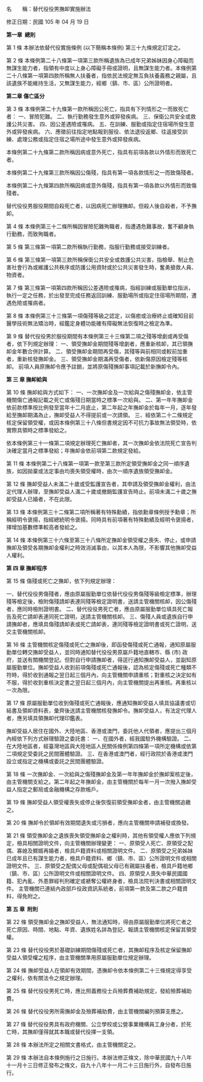 名　　稱：替代役役男撫卹實施辦法

修正日期：民國 105 年 04 月 19 日

**第一章  總則**

第 1 條 本辦法依替代役實施條例 (以下簡稱本條例) 第三十九條規定訂定之。

第 2 條 本條例第二十八條第一項第三款所稱遺族為已成年兄弟姊妹因身心障礙而無謀生能力者，指領有中度以上身心障礙手冊或證明，且無謀生能力者。本條例第二十八條第一項第四款所稱無人扶養者，指依民法規定無互負扶養義務之親屬，且該遺族不能維持生活，又無謀生能力，經鄉（鎮、市、區）公所證明者。

**第二章 傷亡區分**

第 3 條 本條例第二十九條第一款所稱因公死亡，指具有下列情形之一而致死亡者：
一、冒險犯難。
二、執行勤務發生意外或猝發疾病。
三、保衛公共安全或救護公共災害。
四、因公差遇險或罹病。
五、在訓練、服勤或指定住宿場所發生意外或猝發疾病。
六、應徵前往指定地點報到服役、依法退役返鄉、往返接受訓練、處理公務或指定住宿之場所途中發生意外或猝發疾病。

本條例第二十九條第二款所稱因病或意外死亡，指具有前項各款以外情形而致死亡者。

本條例第二十九條第三款所稱因公傷殘，指具有第一項各款情形之一而致傷殘者。

本條例第二十九條第四款所稱因病或意外傷殘，指具有第一項各款以外情形而致傷殘者。

替代役役男服役期間自殺死亡者，以因病死亡辦理撫卹。但殺人後自殺者，不予撫卹。

第 4 條 本條例第三十二條所稱因冒險犯難殉職者，指遭遇危難事故，奮不顧身執行勤務，而致殉職者。

第 5 條 第三條第一項第二款所稱執行勤務，指服行勤務或接受訓練者。

第 6 條 第三條第一項第三款所稱保衛公共安全或救護公共災害，指檢舉、制止危害社會行為或維護公共秩序或防護公用資財或於公共災害發生時，奮勇搶救人員、物資者。

第 7 條 第三條第一項第四款所稱因公差遇險或罹病，指經訓練或服勤單位指派，執行一定之任務，於出發至完成任務返回訓練、服勤場所或指定住宿場所期間，遭遇危險或罹病者。

第 8 條 本條例第三十三條第一項傷殘等級之認定，以傷癒或治療終止或確知目前醫學技術無法矯治時，經鑑定身體功能確有障礙無法恢復時之檢定為準。

第 9 條 替代役役男於服役期間有本條例第三十三條第二項之殘等增劇或再受傷者，依下列規定辦理：
一、領受撫卹金期間殘等增劇者，應重新核卹，其已領撫卹金年數合併計算。
二、領受撫卹金期間再受傷，其殘等與前相同或較前加重者，重新核發撫卹金。
三、領受撫卹金期滿再受傷者，依新傷原因檢定殘等核卹。
前項人員原撫卹令應予註銷，並將原傷殘撫卹事項記載於新撫卹令內。

**第 三 章 撫卹給與**

第 10 條 撫卹給與方式如下：
一、一次撫卹金及一次給與之傷殘撫卹金，依主管機關傷亡通報記載之死亡或傷殘日期當時之標準一次給與。
二、第一年年撫卹金依前款標準按比例發至當年十二月底止，第二年起之年撫卹金於每年一月，逐年發給至撫卹期滿為止，撫卹受益人不得提前或一次請領。
三、經依第二十二條規定核定保留領受權，或因本條例第三十八條但書規定因不可抗力事故無法領受時，依實際具領時之標準發給之。

依本條例第三十一條第二項規定辦理死亡撫卹者，其一次撫卹金依法院死亡宣告判決確定當月之標準發給；年撫卹金依前項第二款規定發給。

第 11 條 本條例第二十八條第一項第一款至第三款所定領受撫卹金之同一順序遺族，如因拋棄或法定事由均喪失領受權時，由次一順序遺族領受撫卹金。

第 12 條 撫卹受益人未滿二十歲或受監護宣告者，其申請及領受撫卹金權利，由法定代理人辦理，至撫卹受益人滿二十歲或撤銷監護宣告時止。前項未滿二十歲之撫卹受益人已婚者，不在此限。

第 13 條 本條例第三十二條第二項所稱著有特殊勳績，指依勳章條例授予勳章；所稱經明令褒揚，指經總統明令褒揚。同時具有前項著有特殊勳績及經明令褒揚者，擇增加基數標準較高者發給之。

第 14 條 本條例第三十六條至第三十八條所定撫卹金領受權之喪失、停止，或申請撫卹及領受各期撫卹金權利之時效消滅事由，以其本人為限，不影響其他撫卹受益人權利。

**第 四 章 撫卹程序**

第 15 條 傷殘或死亡之撫卹，依下列規定辦理：

一、替代役役男傷殘者，應由原屬服勤單位依替代役役男傷殘等級檢定標準，辦理殘等檢定後，檢附傷殘請卹表連同殘等檢定證明書，送請主管機關核卹，因公傷殘者，應同時檢附證明書。
二、替代役役男死亡者，應由原屬服勤單位填具死亡報告及死亡請卹表連同死亡證明，送請主管機關核卹。
三、傷殘人員或遺族自行申請撫卹者，應填具傷殘請卹表或死亡請卹表，連同殘等檢定證明書或死亡證明，送交主管機關核卹。

第 16 條 主管機關核定傷殘或死亡之撫卹後，即函發傷殘或死亡通報，通知原屬服勤單位轉交撫卹受益人，並同時通知替代役役男原屬戶籍地直轄市、縣 (市) 政府，並送有關機關登記。但對自行申請撫卹者，得逕行通知撫卹受益人，並副知原屬服勤單位。撫卹受益人收到前項傷殘或死亡通報後，認為核定傷殘或死亡種類不符時，得於收到通報之翌日起三個月內，向主管機關申請重核；對重核之決定如有不服，得於收到重核決定書之翌日起三個月內，向主管機關提出再重核。再重核以一次為限。

第 17 條 原屬服勤單位收到傷殘或死亡通報後，應通知撫卹受益人填具協議書或切結書及領卹資料表，彙齊後送請主管機關核發撫卹令。撫卹受益人，有法定代理人者，應另填具領撫卹代理印鑑表。

撫卹受益人居住在國外、大陸地區、香港或澳門，委託他人代領者，應提出三個月內經依下列方式辦理驗證之委託書：
一、在國外者，經我國駐外機構驗證。
二、在大陸地區者，經臺灣地區與大陸地區人民關係條例第四條第一項所定機構或依第二項規定受委託之民間團體驗證。
三、在香港或澳門者，經行政院於香港或澳門設立或指定之機構或委託之民間團體驗證。

第 18 條 一次撫卹金、一次給與之傷殘撫卹金及第一年年撫卹金於撫卹案核定後，由主管機關支給之。第二年起之年撫卹金，由主管機關於每年一月一次撥入撫卹受益人指定之郵局或金融機構之存款帳戶。

第 19 條 撫卹受益人領受權喪失或停止後恢復前領受撫卹金者，由主管機關追繳之。

第 20 條 撫卹令於領卹有效期間遺失或污損者，應向主管機關申請補發或換發。

第 21 條 領受撫卹金之遺族喪失領受撫卹金之權利時，其他有領受權人應依下列規定，檢具相關證明文件，向主管機關辦理變更：
一、原領受人死亡、原領受之配偶、寡媳及鰥婿再婚者，檢具戶籍資料或相關證明文件。
二、原領受之兄弟姊妹已成年且已有謀生能力者，檢具戶籍資料、鄉（鎮、市、區）公所證明文件或相關證明文件。
三、原領受之配偶父母或配偶祖父母已有親屬扶養者，檢具戶籍地鄉（鎮、市、區）公所證明文件或相關證明文件。
四、原領受人喪失中華民國國籍、犯內亂、外患罪經判刑確定或褫奪公權終身者，檢具法院判決書或相關證明文件。
主管機關已連結內政部戶役政資訊系統者，前項第一款及第二款之戶籍資料，得免附之。

**第 五 章  附則**

第 22 條 領受撫卹金之撫卹受益人，無法通知時，得由原屬服勤單位將死亡者之死亡原因、時間、地點、年資、遺族姓名詳為登記，報請主管機關核定保留其領受權。

第 23 條 替代役役男於基礎訓練期間傷殘或死亡者，其撫卹程序及核定保留撫卹受益人領受權之程序，由主管機關準用原屬服勤單位規定辦理。

第 24 條 撫卹受益人在領卹有效期間，憑撫卹令依本條例第二十三條規定得享受之權利，依有關法令之規定辦理。

第 25 條 替代役役男死亡時，應比照義務役士兵殮葬費補助規定，發給殮葬補助費。

第 26 條 替代役役男所需撫卹金及殮葬補助費，由主管機關編列預算支應之。

第 27 條 替代役役男具有政府機關、公立學校或公營事業機構員工身分者，於死亡時，其撫卹僅得就其本職或替代役擇一支領。

第 28 條 本辦法所定之相關文書格式，由主管機關定之。

第 29 條 本辦法自本條例施行之日施行。本辦法修正條文，除中華民國九十八年十一月十三日修正發布之條文，自九十八年十一月二十三日施行外，自發布日施行。
